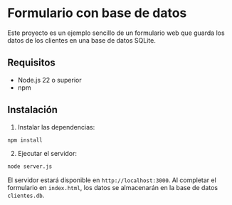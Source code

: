 # Formulario con base de datos

Este proyecto es un ejemplo sencillo de un formulario web que guarda los datos de los clientes en una base de datos SQLite.

## Requisitos

- Node.js 22 o superior
- npm

## Instalación

1. Instalar las dependencias:

```bash
npm install
```

2. Ejecutar el servidor:

```bash
node server.js
```

El servidor estará disponible en `http://localhost:3000`. Al completar el formulario en `index.html`, los datos se almacenarán en la base de datos `clientes.db`.
